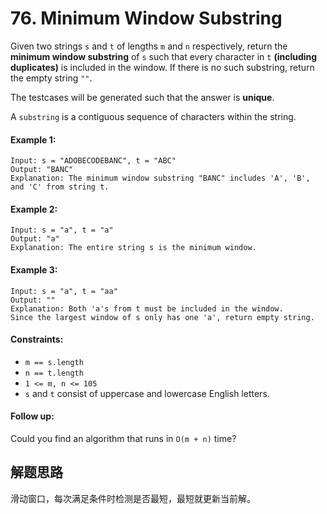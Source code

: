 # 76. Minimum Window Substring

Given two strings `s` and `t` of lengths `m` and `n` respectively, return the **minimum window substring** of `s` such that every character in `t` **(including duplicates)** is included in the window. If there is no such substring, return the empty string `""`.

The testcases will be generated such that the answer is **unique**.

A `substring` is a contiguous sequence of characters within the string.

#### Example 1:

```
Input: s = "ADOBECODEBANC", t = "ABC"
Output: "BANC"
Explanation: The minimum window substring "BANC" includes 'A', 'B', and 'C' from string t.
```

#### Example 2:

```
Input: s = "a", t = "a"
Output: "a"
Explanation: The entire string s is the minimum window.
```

#### Example 3:

```
Input: s = "a", t = "aa"
Output: ""
Explanation: Both 'a's from t must be included in the window.
Since the largest window of s only has one 'a', return empty string.
``` 

#### Constraints:

+ `m == s.length`
+ `n == t.length`
+ `1 <= m, n <= 105`
+ `s` and `t` consist of uppercase and lowercase English letters.
 

#### Follow up: 

Could you find an algorithm that runs in `O(m + n)` time?

## 解题思路

滑动窗口，每次满足条件时检测是否最短，最短就更新当前解。
